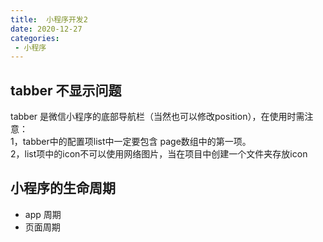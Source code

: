 ```yaml
---
title:  小程序开发2
date: 2020-12-27
categories: 
 - 小程序
---
```

<Boxx type='tip' />

## tabber 不显示问题
tabber 是微信小程序的底部导航栏（当然也可以修改position），在使用时需注意：    
1，tabber中的配置项list中一定要包含 page数组中的第一项。    
2，list项中的icon不可以使用网络图片，当在项目中创建一个文件夹存放icon


## 小程序的生命周期
- app 周期
- 页面周期